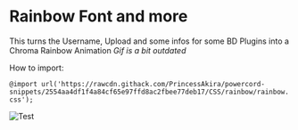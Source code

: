 # Rainbow Font and more

This turns the Username, Upload and some infos for some BD  Plugins into a Chroma Rainbow Animation
*Gif is a bit outdated*

How to import:

```@import url('https://rawcdn.githack.com/PrincessAkira/powercord-snippets/2554aa4df1f4a84cf65e97ffd8ac2fbee77deb17/CSS/rainbow/rainbow.css');```

![Test](https://sexin.church/siMz6Fmosz.gif?key=bGN2tk396jq9p8)